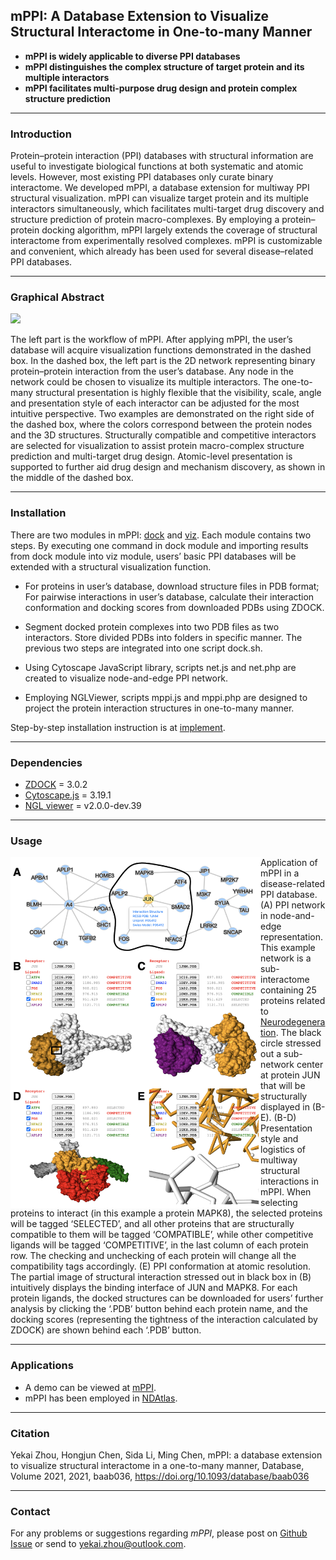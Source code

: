 ## mPPI: A Database Extension to Visualize Structural Interactome in One-to-many Manner

- **mPPI is widely applicable to diverse PPI databases**
- **mPPI distinguishes the complex structure of target protein and its multiple interactors**
- **mPPI facilitates multi-purpose drug design and protein complex structure prediction**

---
### Introduction

Protein–protein interaction (PPI) databases with structural information are useful to investigate biological functions at both systematic and atomic levels. However, most existing PPI databases only curate binary interactome. We developed mPPI, a database extension for multiway PPI structural visualization. mPPI can visualize target protein and its multiple interactors simultaneously, which facilitates multi-target drug discovery and structure prediction of protein macro-complexes. By employing a protein–protein docking algorithm, mPPI largely extends the coverage of structural interactome from experimentally resolved complexes. mPPI is customizable and convenient, which already has been used for several disease–related PPI databases.

---
### Graphical Abstract

![](graphical_abstract.png)

The left part is the workflow of mPPI. After applying mPPI, the user’s database will acquire visualization functions demonstrated in the dashed box. In the dashed box, the left part is the 2D network representing binary protein–protein interaction from the user’s database. Any node in the network could be chosen to visualize its multiple interactors. The one-to-many structural presentation is highly flexible that the visibility, scale, angle and presentation style of each interactor can be adjusted for the most intuitive perspective. Two examples are demonstrated on the right side of the dashed box, where the colors correspond between the protein nodes and the 3D structures. Structurally compatible and competitive interactors are selected for visualization to assist protein macro-complex structure prediction and multi-target drug design. Atomic-level presentation is supported to further aid drug design and mechanism discovery, as shown in the middle of the dashed box.

---
### Installation

There are two modules in mPPI: [dock](https://github.com/yekaizhou/mppi/tree/main/dock) and [viz](https://github.com/yekaizhou/mppi/tree/main/viz). Each module contains two steps. By executing one command in dock module and importing results from dock module into viz module, users’ basic PPI databases will be extended with a structural visualization function.

- For proteins in user’s database, download structure files in PDB format; For pairwise interactions in user’s database, calculate their interaction conformation and docking scores from downloaded PDBs using ZDOCK.

- Segment docked protein complexes into two PDB files as two interactors. Store divided PDBs into folders in specific manner. The previous two steps are integrated into one script dock.sh.

- Using Cytoscape JavaScript library, scripts net.js and net.php are created to visualize node-and-edge PPI network.

- Employing NGLViewer, scripts mppi.js and mppi.php are designed to project the protein interaction structures in one-to-many manner.

Step-by-step installation instruction is at [implement](https://github.com/yekaizhou/mppi/blob/main/implement).

---
### Dependencies

- [ZDOCK](https://zlab.umassmed.edu/zdockconv3d/) = 3.0.2
- [Cytoscape.js](https://js.cytoscape.org/) = 3.19.1
- [NGL viewer](https://nglviewer.org/) = v2.0.0-dev.39

---
### Usage

<img src="example_application.png" align="left" width="400"/>

Application of mPPI in a disease-related PPI database. (A) PPI network in node-and-edge representation. This example network is a sub-interactome containing 25 proteins related to [Neurodegeneration](http://bis.zju.edu.cn/ndatlas/). The black circle stressed out a sub-network center at protein JUN that will be structurally displayed in (B-E). (B-D) Presentation style and logistics of multiway structural interactions in mPPI. When selecting proteins to interact (in this example a protein MAPK8), the selected proteins will be tagged ‘SELECTED’, and all other proteins that are structurally compatible to them will be tagged ‘COMPATIBLE’, while other competitive ligands will be tagged ‘COMPETITIVE’, in the last column of each protein row. The checking and unchecking of each protein will change all the compatibility tags accordingly. (E) PPI conformation at atomic resolution. The partial image of structural interaction stressed out in black box in (B) intuitively displays the binding interface of JUN and MAPK8. For each protein ligands, the docked structures can be downloaded for users’ further analysis by clicking the ‘.PDB’ button behind each protein name, and the docking scores (representing the tightness of the interaction calculated by ZDOCK) are shown behind each ‘.PDB’ button.

---
### Applications

- A demo can be viewed at [mPPI](http://bis.zju.edu.cn/mppi/).
- mPPI has been employed in [NDAtlas](http://bis.zju.edu.cn/ndatlas/).

---
### Citation

Yekai Zhou, Hongjun Chen, Sida Li, Ming Chen, mPPI: a database extension to visualize structural interactome in a one-to-many manner, Database, Volume 2021, 2021, baab036, https://doi.org/10.1093/database/baab036

---
### Contact

For any problems or suggestions regarding _mPPI_, please post on [Github Issue](https://github.com/yekaizhou/mppi/issues) or send to yekai.zhou@outlook.com.
